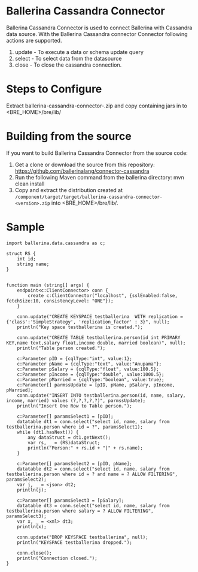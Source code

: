 # Ballerina Cassandra Connector

Ballerina Cassandra Connector is used to connect Ballerina with Cassandra data source. With the Ballerina Cassandra connector Connector following actions are supported.

1. update - To execute a data or schema update query
2. select - To select data from the datasource
3. close - To close the cassandra connection.



Steps to Configure
==================================

Extract ballerina-cassandra-connector-<version>.zip and copy containing jars in to <BRE_HOME>/bre/lib/

Building from the source
==================================
If you want to build Ballerina Cassandra Connector from the source code:

1. Get a clone or download the source from this repository:
    https://github.com/ballerinalang/connector-cassandra
2. Run the following Maven command from the ballerina directory: 
    mvn clean install
3. Copy and extract the distribution created at `/component/target/target/ballerina-cassandra-connector-<version>.zip`  into <BRE_HOME>/bre/lib/.



Sample
==================================

    import ballerina.data.cassandra as c;
    
    struct RS {
        int id;
        string name;
    }
    
    
    function main (string[] args) {
        endpoint<c:ClientConnector> conn {
            create c:ClientConnector("localhost", {sslEnabled:false, fetchSize:10, consistencyLevel: "ONE"});
        }
    
        conn.update("CREATE KEYSPACE testballerina  WITH replication = {'class':'SimpleStrategy', 'replication_factor' : 3}", null);
        println("Key space testballerina is created.");
    
        conn.update("CREATE TABLE testballerina.person(id int PRIMARY KEY,name text,salary float,income double, married boolean)", null);
        println("Table person created.");
    
        c:Parameter pID = {cqlType:"int", value:1};
        c:Parameter pName = {cqlType:"text", value:"Anupama"};
        c:Parameter pSalary = {cqlType:"float", value:100.5};
        c:Parameter pIncome = {cqlType:"double", value:1000.5};
        c:Parameter pMarried = {cqlType:"boolean", value:true};
        c:Parameter[] parmssUpdate = [pID, pName, pSalary, pIncome, pMarried];
        conn.update("INSERT INTO testballerina.person(id, name, salary, income, married) values (?,?,?,?,?)", parmssUpdate);
        println("Insert One Row to Table person.");
    
        c:Parameter[] paramsSelect1 = [pID];
        datatable dt1 = conn.select("select id, name, salary from testballerina.person where id = ?", paramsSelect1);
        while (dt1.hasNext()) {
            any dataStruct = dt1.getNext();
            var rs, _ = (RS)dataStruct;
            println("Person:" + rs.id + "|" + rs.name);
        }
    
        c:Parameter[] paramsSelect2 = [pID, pName];
        datatable dt2 = conn.select("select id, name, salary from testballerina.person where id = ? and name = ? ALLOW FILTERING", paramsSelect2);
        var j, _ = <json> dt2;
        println(j);
    
        c:Parameter[] paramsSelect3 = [pSalary];
        datatable dt3 = conn.select("select id, name, salary from testballerina.person where salary = ? ALLOW FILTERING", paramsSelect3);
        var x, _ = <xml> dt3;
        println(x);
    
        conn.update("DROP KEYSPACE testballerina", null);
        println("KEYSPACE testballerina dropped.");
    
        conn.close();
        println("Connection closed.");
    }


    
 
